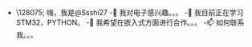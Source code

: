  - \128075; 嗨，我是@Ssshi27
 -👀 我对电子感兴趣。。。
 -🌱 我目前正在学习STM32，PYTHON。
 -💞️ 我希望在嵌入式方面进行合作。。。
 -📫 如何联系我。。。

<!---
Ssshi27/Ssshi27是一个✨ 特殊的✨ 因为它的`README.md`（此文件）出现在GitHub配置文件中。
您可以单击预览链接查看更改。
 ---&#62;
